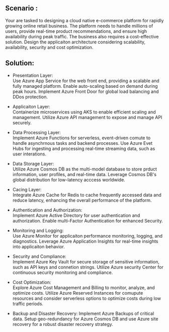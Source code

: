 ## Scenario :   
Your are tasked to designing a cloud native e-commerce platform for rapidly growing online retail business. The platform needs to handle millions of users, provide real-time product recommendations, and ensure high availability during peak traffic. The business also requires a cost-effective solution. Design the applicaiton architecture considering scalability, availability, security and cost optimization.  


## Solution:

-   Presentation Layer:  
    Use Azure App Service for the web front end, providing a scalable and fully managed platform. Enable auto-scaling based on demand during peak hours. Implement Azure Front Door for global load balancing and DDos protection.  

-   Applicaiton Layer:  
    Containerize microservices using AKS to enable efficient scaling and management. Utilize Azure API management to expose and manage API securely.  

-   Data Processing Layer:  
    Implement Azure Functions for serverless, event-driven comute to handle asynchrnous tasks and backend processes. Use Azure Evet Hubs for ingesting and processing real-time streaming data, such as user interations.  

-   Data Storage Layer:  
    Utilize Azure Cosmos DB as the multi-model database to store prduct information, user profiles, and real-time data. Leverage Cosmos DB's global distribution for low-latency acccess worldwide.  

-   Cacing Layer:  
    Integrate Azure Cache for Redis to cache frequently accessed data and reduce latency, enhancing the overall performance of the platform.  

-   Authentication and Authorization:  
    Implement Azure Active Directory for user authentication and authorization. Enable multi-Factor Authentication for enhanced Security.  

-   Monitoring and Logging:  
    Use Azure Monitor for applicaiton performance monitoring, logging, and diagnostics. Leverage Azure Application Insights for real-time insights into applicaiton behavior.  

-   Security and Compliance:  
    Implement Azure Key Vault for secure storage of sensitive information, such as API keys and connetion strings. Utilize Azure security Center for continuous security monitoring and compliance.  

-   Cost Optimization:  
    Explore Azure Cost Management and Billing to monitor, analyze, and optimize costs. Utilize Azure Reserved Instances for comupute resources and consider serverless options to optimize costs during low traffic periods.  

-   Backup and Disaster Recovery:
    Implement Azure Backups of critical data. Setup geo-redundancy for Azure Cosmos DB and use Azure site recovery for a robust disaster recovery strategy.  

